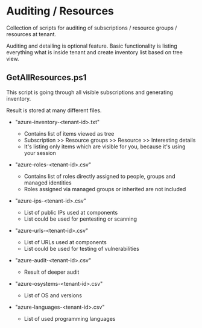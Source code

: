# Auditing / Resources

Collection of scripts for auditing of subscriptions / resource groups / resources at tenant. 

Auditing and detailing is optional feature. Basic functionality is listing everything what is inside tenant and create inventory list based on tree view.

## GetAllResources.ps1

This script is going through all visible subscriptions and generating inventory. 

Result is stored at many different files.

* "azure-inventory-\<tenant-id\>.txt"
  * Contains list of items viewed as tree
  * Subscription >> Resource groups >> Resource >> Interesting details
  * It's listing only items which are visible for you, because it's using your session
 
* "azure-roles-\<tenant-id\>.csv"
  * Contains list of roles directly assigned to people, groups and managed identities
  * Roles assigned via managed groups or inherited are not included

* "azure-ips-\<tenant-id\>.csv"
  * List of public IPs used at components
  * List could be used for pentesting or scanning

* "azure-urls-\<tenant-id\>.csv"
  * List of URLs used at components
  * List could be used for testing of vulnerabilities

* "azure-audit-\<tenant-id\>.csv" 
  * Result of deeper audit

* "azure-osystems-\<tenant-id\>.csv" 
  * List of OS and versions

* "azure-languages-\<tenant-id\>.csv"
  * List of used programming languages

